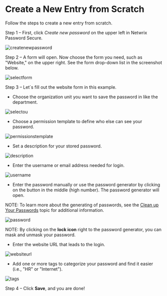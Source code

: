 # Create a New Entry from Scratch

Follow the steps to create a new entry from scratch.

Step 1 – First, click _Create new password_ on the upper left in Netwrix Password Secure.

![createnewpassword](/img/product_docs/passwordsecure/9.2/enduser/createnewpassword.webp)

Step 2 – A form will open. Now choose the form you need, such as "Website," on the upper right. See
the form drop-down list in the screenshot below.

![selectform](/img/product_docs/passwordsecure/9.2/enduser/selectform.webp)

Step 3 – Let`s fill out the website form in this example.

- Choose the organization unit you want to save the password in like the department.

![selectou](/img/product_docs/passwordsecure/9.2/enduser/selectou.webp)

- Choose a permission template to define who else can see your password.

![permissionstemplate](/img/product_docs/passwordsecure/9.2/enduser/permissionstemplate.webp)

- Set a description for your stored password.

![description](/img/product_docs/passwordsecure/9.2/enduser/description.webp)

- Enter the username or email address needed for login.

![username](/img/product_docs/passwordsecure/9.2/enduser/username.webp)

- Enter the password manually or use the password generator by clicking on the button in the middle
  (high number). The password generator will open.

NOTE: To learn more about the generating of passwords, see the
[Clean up Your Passwords](/docs/passwordsecure/9.2/enduser/cleanuppasswords.md) topic for additional information.

![password](/img/product_docs/passwordsecure/9.2/enduser/password.webp)

NOTE: By clicking on the **lock icon** right to the password generator, you can mask and unmask your
password.

- Enter the website URL that leads to the login.

![websiteurl](/img/product_docs/passwordsecure/9.2/enduser/websiteurl.webp)

- Add one or more tags to categorize your password and find it easier (i.e., "HR" or "Internet").

![tags](/img/product_docs/passwordsecure/9.2/enduser/tags.webp)

Step 4 – Click **Save**, and you are done!
